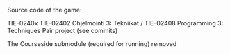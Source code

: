 Source code of the game:

TIE-0240x TIE-02402 Ohjelmointi 3: Tekniikat / TIE-02408 Programming 3: Techniques
Pair project (see commits)

The Courseside submodule (required for running) removed
